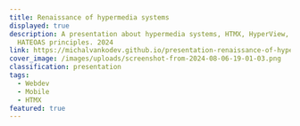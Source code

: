 ```yaml
---
title: Renaissance of hypermedia systems
displayed: true
description: A presentation about hypermedia systems, HTMX, HyperView, and the
  HATEOAS principles. 2024
link: https://michalvankodev.github.io/presentation-renaissance-of-hypermedia-systems/#/intro
cover_image: /images/uploads/screenshot-from-2024-08-06-19-01-03.png
classification: presentation
tags:
  - Webdev
  - Mobile
  - HTMX
featured: true
---
```

